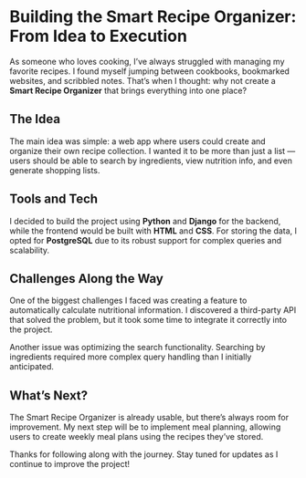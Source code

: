 # Building the Smart Recipe Organizer: From Idea to Execution

As someone who loves cooking, I’ve always struggled with managing my favorite recipes. I found myself jumping between cookbooks, bookmarked websites, and scribbled notes. That’s when I thought: why not create a **Smart Recipe Organizer** that brings everything into one place?

## The Idea
The main idea was simple: a web app where users could create and organize their own recipe collection. I wanted it to be more than just a list — users should be able to search by ingredients, view nutrition info, and even generate shopping lists.

## Tools and Tech
I decided to build the project using **Python** and **Django** for the backend, while the frontend would be built with **HTML** and **CSS**. For storing the data, I opted for **PostgreSQL** due to its robust support for complex queries and scalability.

## Challenges Along the Way
One of the biggest challenges I faced was creating a feature to automatically calculate nutritional information. I discovered a third-party API that solved the problem, but it took some time to integrate it correctly into the project.

Another issue was optimizing the search functionality. Searching by ingredients required more complex query handling than I initially anticipated.

## What’s Next?
The Smart Recipe Organizer is already usable, but there’s always room for improvement. My next step will be to implement meal planning, allowing users to create weekly meal plans using the recipes they’ve stored.

Thanks for following along with the journey. Stay tuned for updates as I continue to improve the project!

